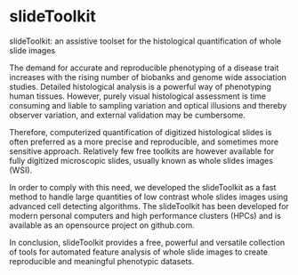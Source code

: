 slideToolkit
============

slideToolkit: an assistive toolset for the histological quantification
of whole slide images

The demand for accurate and reproducible phenotyping of a disease trait
increases with the rising number of biobanks and genome wide association
studies. Detailed histological analysis is a powerful way of phenotyping
human tissues. However, purely visual histological assessment is time
consuming and liable to sampling variation and optical illusions and
thereby observer variation, and external validation may be cumbersome.

Therefore, computerized quantification of digitized histological slides
is often preferred as a more precise and reproducible, and sometimes
more sensitive approach. Relatively few free toolkits are however
available for fully digitized microscopic slides, usually known as whole
slides images (WSI).

In order to comply with this need, we developed the slideToolkit as a
fast method to handle large quantities of low contrast whole slides
images using advanced cell detecting algorithms. The slideToolkit has
been developed for modern personal computers and high performance
clusters (HPCs) and is available as an opensource project on github.com.

In conclusion, slideToolkit provides a free, powerful and versatile
collection of tools for automated feature analysis of whole slide images
to create reproducible and meaningful phenotypic datasets.
